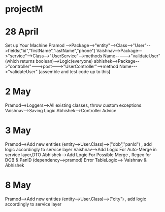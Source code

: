 # projectM

# 28 April 
Set up Your Machine 
Pramod -->Package-->"entity"-->Class-->"User"-->fields("id","firstName","lastName","phone")
Vaishnav-->Package-->"service"-->Class-->"UserService"-->methods Name----->"validateUser"(which returns boolean)-->Logic(everyone)
abhishek-->Package-->"controller"--->post--->"UserController"-->method Name--->"validateUser"
[assemble and test code up to this]


# 2 May
Pramod-->Loggers-->All existing classes, throw custom exceptions
Vaishnav-->Saving Logic 
Abhishek-->Controller Advice

# 3 May
Pramod-->Add new entities (entity-->User.Class)-->("dob","panId") , add logic accordingly to service layer
Vaishnav-->Add Logic For Auto-Merge in service layer,DTO
Abhishek-->Add Logic For Possible Merge , Regex for DOB & PanID (dependency-->pramod)
Error TableLogic--> Vaishnav & Abhishek

# 8 May
Pramod-->Add new entities (entity-->User.Class)-->("city") , add logic accordingly to service layer